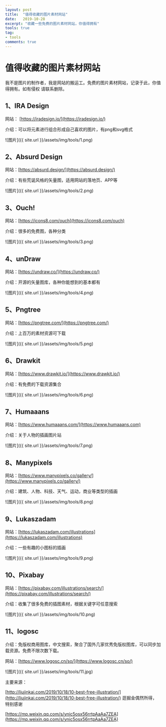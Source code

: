 ```yaml
---
layout: post
title:  "值得收藏的图片素材网站"
date:   2019-10-28
excerpt: "收藏一些免费的图片素材网站，你值得拥有"
tools: true
tag:
- tools
comments: true
---
```


# 值得收藏的图片素材网站

我不是图片的制作者，我是网站的搬运工。免费的图片素材网站，记录于此，你值得拥有。如有侵权 请联系删除。


## 1、IRA Design

网站： [https://iradesign.io/](https://iradesign.io/)

介绍：可以将元素进行组合形成自己喜欢的图片，有png和svg格式

![图片]({{ site.url }}/assets/img/tools/1.png)

## 2、Absurd Design

网站：[https://absurd.design/](https://absurd.design/)

介绍：有些荒诞风格的矢量图，适用网站的落地页、APP等

![图片]({{ site.url }}/assets/img/tools/2.png)

## 3、Ouch!

网站：[https://icons8.com/ouch](https://icons8.com/ouch)

介绍：很多的免费图，各种分类

![图片]({{ site.url }}/assets/img/tools/3.png)

## 4、unDraw

网站：[https://undraw.co/](https://undraw.co/)

介绍：开源的矢量图库，各种你能想到的基本都有

![图片]({{ site.url }}/assets/img/tools/4.png)


## 5、Pngtree

网站：[https://pngtree.com/](https://pngtree.com/)

介绍：上百万的素材资源可下载

![图片]({{ site.url }}/assets/img/tools/5.png)

## 6、Drawkit

网站：[https://www.drawkit.io/](https://www.drawkit.io/)

介绍：有免费的下载资源集合

![图片]({{ site.url }}/assets/img/tools/6.png)


## 7、Humaaans

网站：[https://www.humaaans.com/](https://www.humaaans.com)

介绍：关于人物的插画图片站

![图片]({{ site.url }}/assets/img/tools/7.png)

## 8、Manypixels

网站：[https://www.manypixels.co/gallery/](https://www.manypixels.co/gallery/)

介绍：建筑、人物、科技、天气、运动，商业等类型的插画

![图片]({{ site.url }}/assets/img/tools/8.png)

## 9、Lukaszadam

网站：[https://lukaszadam.com/illustrations](https://lukaszadam.com/illustrations)

介绍：一些有趣的小图标的插画

![图片]({{ site.url }}/assets/img/tools/9.png)

## 10、Pixabay

网站：[https://pixabay.com/illustrations/search/](https://pixabay.com/illustrations/search/)

介绍：收集了很多免费的插图素材，根据关键字可任意搜索

![图片]({{ site.url }}/assets/img/tools/10.png)

## 11、logosc

介绍：免版权商用图库，中文搜索，聚合了国外几家优秀免版权图库，可以同步加载资源。免费不限次数下载。

网站：[https://www.logosc.cn/so/](https://www.logosc.cn/so/)

![图片]({{ site.url }}/assets/img/tools/11.jpg)



主要来源：

[http://liujinkai.com/2019/10/18/10-best-free-illustration/](http://liujinkai.com/2019/10/18/10-best-free-illustration/)  逛掘金偶然所得，特别感谢

[https://mp.weixin.qq.com/s/ynic5osx56rrtpAaAa7ZEA](https://mp.weixin.qq.com/s/ynic5osx56rrtpAaAa7ZEA)